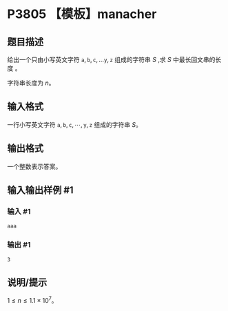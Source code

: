 # P3805 【模板】manacher

## 题目描述

给出一个只由小写英文字符 $\texttt a,\texttt b,\texttt c,\ldots\texttt y,\texttt z$ 组成的字符串 $S$ ,求 $S$ 中最长回文串的长度 。

字符串长度为 $n$。

## 输入格式

一行小写英文字符 $\texttt a,\texttt b,\texttt c,\cdots,\texttt y,\texttt z$ 组成的字符串 $S$。

## 输出格式

一个整数表示答案。

## 输入输出样例 #1

### 输入 #1

```
aaa
```

### 输出 #1

```
3
```

## 说明/提示

$1\le n\le 1.1\times 10^7$。